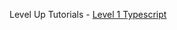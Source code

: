 Level Up Tutorials - [Level 1 Typescript](https://www.leveluptutorials.com/tutorials/level-1-typescript)